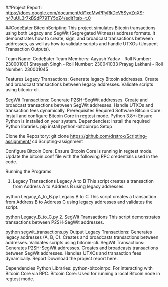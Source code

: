 ##Project Report: https://docs.google.com/document/d/1xdMwPPyRkDcV5SyvZqXS-n47uUL3r7kBSdP79TY5oZ4/edit?tab=t.0

##CodeEater
BitcoinScripting
This project simulates Bitcoin transactions using both Legacy and SegWit (Segregated Witness) address formats. It demonstrates how to create, sign, and broadcast transactions between addresses, as well as how to validate scripts and handle UTXOs (Unspent Transaction Outputs).

Team Name: CodeEater
Team Members:
Aayush Yadav - Roll Number: 230001001
Shreyash Singh - Roll Number: 230041033
Prayag Lakhani - Roll Number: 230001045

Features
Legacy Transactions:
Generate legacy Bitcoin addresses.
Create and broadcast transactions between legacy addresses.
Validate scripts using bitcoin-cli.

SegWit Transactions:
Generate P2SH-SegWit addresses.
Create and broadcast transactions between SegWit addresses.
Handle UTXOs and transaction fees dynamically.
Prerequisites
Required Software
Bitcoin Core: Install and configure Bitcoin Core in regtest mode.
Python 3.8+: Ensure Python is installed on your system.
Dependencies: Install the required Python libraries.
pip install python-bitcoinrpc
Setup

Clone the Repository:
git clone https://github.com/drstrox/Scripting-assignment/
cd Scripting-assignment

Configure Bitcoin Core:
Ensure Bitcoin Core is running in regtest mode. Update the bitcoin.conf file with the following RPC credentials used in the code.

Running the Programs
1. Legacy Transactions
Legacy A to B
This script creates a transaction from Address A to Address B using legacy addresses.

python Legacy_A_to_B.py
Legacy B to C
This script creates a transaction from Address B to Address C using legacy addresses and validates the script.

python Legacy_B_to_C.py
2. SegWit Transactions
This script demonstrates transactions between P2SH-SegWit addresses.

python segwit_transactions.py
Output
Legacy Transactions:
Generates legacy addresses (A, B, C).
Creates and broadcasts transactions between addresses.
Validates scripts using bitcoin-cli.
SegWit Transactions:
Generates P2SH-SegWit addresses.
Creates and broadcasts transactions between SegWit addresses.
Handles UTXOs and transaction fees dynamically.
Report
Download the project report here.

Dependencies
Python Libraries:
python-bitcoinrpc: For interacting with Bitcoin Core via RPC.
Bitcoin Core:
Used for running a local Bitcoin node in regtest mode.
